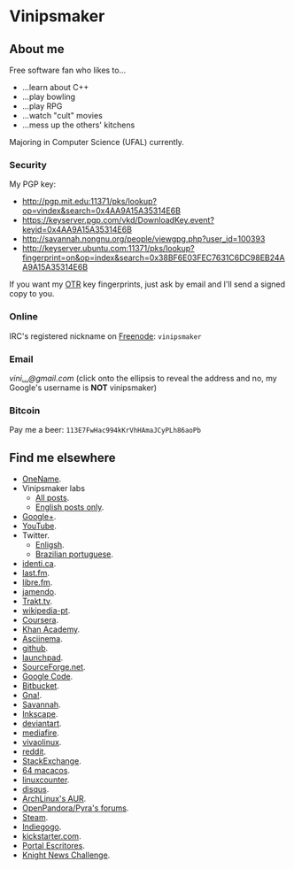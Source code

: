 # Vinipsmaker

## About me

Free software fan who likes to...

- ...learn about C++
- ...play bowling
- ...play RPG
- ...watch "cult" movies
- ...mess up the others' kitchens

Majoring in Computer Science (UFAL) currently.

### Security

My PGP key:

- <http://pgp.mit.edu:11371/pks/lookup?op=vindex&search=0x4AA9A15A35314E6B>
- <https://keyserver.pgp.com/vkd/DownloadKey.event?keyid=0x4AA9A15A35314E6B>
- <http://savannah.nongnu.org/people/viewgpg.php?user_id=100393>
- <http://keyserver.ubuntu.com:11371/pks/lookup?fingerprint=on&op=index&search=0x38BF6E03FEC7631C6DC98EB24AA9A15A35314E6B>

If you want my [OTR](https://en.wikipedia.org/wiki/Off-the-Record_Messaging) key
fingerprints, just ask by email and I'll send a signed copy to you.

### Online

IRC's registered nickname on [Freenode](http://freenode.net/): `vinipsmaker`

### Email

_vini[...](http://www.google.com/recaptcha/mailhide/d?k=013_N_W5uD6A2u9PqdX4TPFQ==&c=jdElYKnoxPXM1bxIt03ehCFD5_O-M84bkayQthYdS8w=)@gmail.com_
(click onto the ellipsis to reveal the address and no, my Google's username is
**NOT** vinipsmaker)

### Bitcoin

Pay me a beer: `113E7FwHac994kKrVhHAmaJCyPLh86aoPb`

## Find me elsewhere

- [OneName](https://onename.com/vinipsmaker).
- Vinipsmaker labs
  - [All posts](https://vinipsmaker.wordpress.com/).
  - [English posts only](https://vinipsmaker.wordpress.com/category/en/).
- [Google+](https://plus.google.com/+vinipsmaker_official).
- [YouTube](https://www.youtube.com/user/vinipsmaker).
- Twitter.
  - [Enligsh](https://twitter.com/vinipsmaker_en).
  - [Brazilian portuguese](https://twitter.com/vinipsmaker).
- [identi.ca](http://identi.ca/vinipsmaker2).
- [last.fm](http://www.last.fm/pt/user/vinipsmaker).
- [libre.fm](http://alpha.libre.fm/user/vinipsmaker).
- [jamendo](https://jamendo.com/user/vinipsmaker).
- [Trakt.tv](https://trakt.tv/users/vinipsmaker).
- [wikipedia-pt](https://pt.wikipedia.org/wiki/Usu%C3%A1rio:Vinipsmaker).
- [Coursera](https://www.coursera.org/user/i/fb5e88290b34aa56e94594633b078092).
- [Khan Academy](https://www.khanacademy.org/profile/vinipsmaker/).
- [Asciinema](https://asciinema.org/~vinipsmaker).
- [github](https://github.com/vinipsmaker).
- [launchpad](https://launchpad.net/~vinipsmaker).
- [SourceForge.net](http://sourceforge.net/users/vinipsmaker).
- [Google Code](https://code.google.com/u/118295250366112843114/).
- [Bitbucket](https://bitbucket.org/vinipsmaker).
- [Gna!](https://gna.org/users/vinipsmaker).
- [Savannah](https://savannah.nongnu.org/users/vinipsmaker).
- [Inkscape](https://inkscape.org/pt/~vinipsmaker).
- [deviantart](https://vinipsmaker.deviantart.com/).
- [mediafire](https://www.mediafire.com/vinipsmaker).
- [vivaolinux](https://www.vivaolinux.com.br/~vinipsmaker).
- [reddit](https://www.reddit.com/user/vinipsmaker).
- [StackExchange](https://stackexchange.com/users/473802/vinipsmaker).
- [64 macacos](https://64macacos.wordpress.com/).
- [linuxcounter](https://www.linuxcounter.net/user/481186).
- [disqus](https://disqus.com/by/vinipsmaker/).
- [ArchLinux's AUR](https://aur.archlinux.org/account/vinipsmaker).
- [OpenPandora/Pyra's forums](https://pyra-handheld.com/boards/members/vinipsmaker.62279/).
- [Steam](https://steamcommunity.com/id/vinipsmaker/).
- [Indiegogo](https://www.indiegogo.com/individuals/4324656).
- [kickstarter.com](https://www.kickstarter.com/profile/vinipsmaker).
- [Portal Escritores](http://www.escritoresalagoanos.com.br/vinipsmaker).
- [Knight News Challenge](https://www.newschallenge.org/profiles/vinipsmaker).
